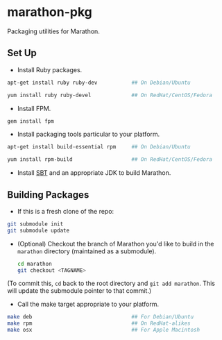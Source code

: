 marathon-pkg
============

Packaging utilities for Marathon.


Set Up
------
* Install Ruby packages.

```bash
apt-get install ruby ruby-dev			## On Debian/Ubuntu
```

```bash
yum install ruby ruby-devel				## On RedHat/CentOS/Fedora
```

* Install FPM.

```bash
gem install fpm
```

* Install packaging tools particular to your platform.

```bash
apt-get install build-essential rpm		## On Debian/Ubuntu
```

```bash
yum install rpm-build                   ## On RedHat/CentOS/Fedora
```

* Install [SBT](http://www.scala-sbt.org/release/tutorial/Installing-sbt-on-Linux.html) and an appropriate JDK to build Marathon.

Building Packages
-----------------
* If this is a fresh clone of the repo:

```bash
git submodule init
git submodule update
```

* (Optional) Checkout the branch of Marathon you'd like to build in the
  `marathon` directory (maintained as a submodule).

  ```bash
  cd marathon
  git checkout <TAGNAME>
  ```
(To commit this, `cd` back to the root directory and `git add marathon`. This will update the submodule pointer to that commit.)

* Call the make target appropriate to your platform.

```bash
make deb 								## For Debian/Ubuntu
make rpm                                ## On RedHat-alikes
make osx                                ## For Apple Macintosh
```

